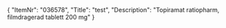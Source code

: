 {
  "ItemNr": "036578",
  "Title": "test",
  "Description": "Topiramat ratiopharm, filmdragerad tablett 200 mg"
}